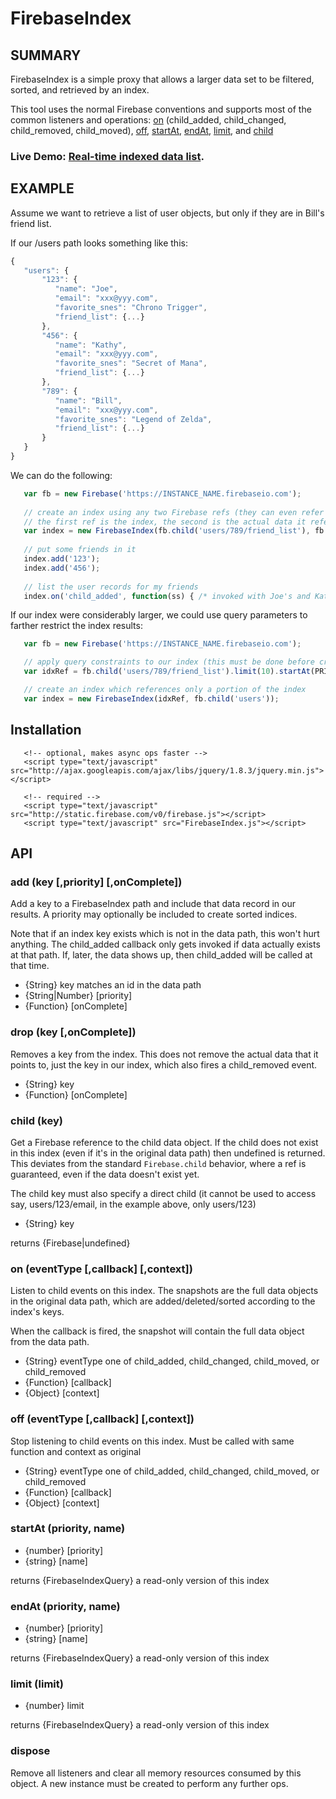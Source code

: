 
# FirebaseIndex

## SUMMARY

FirebaseIndex is a simple proxy that allows a larger data set to be filtered, sorted, and retrieved
by an index.

This tool uses the normal Firebase conventions and supports most of the common listeners and operations:
[on][on] (child_added, child_changed, child_removed, child_moved), [off][off], [startAt][startAt], [endAt][endAt], [limit][limit], and [child][child]

   [on]: https://www.firebase.com/docs/javascript/firebase/on.html
   [off]: https://www.firebase.com/docs/javascript/firebase/off.html
   [startAt]: https://www.firebase.com/docs/javascript/firebase/startat.html
   [endAt]: https://www.firebase.com/docs/javascript/firebase/endat.html
   [limit]: https://www.firebase.com/docs/javascript/firebase/limit.html
   [child]: https://www.firebase.com/docs/javascript/firebase/child.html

### Live Demo: <a target="_blank" href="http://zenovations.github.com/FirebaseIndex">Real-time indexed data list</a>.

## EXAMPLE

Assume we want to retrieve a list of user objects, but only if they are in Bill's friend list.

If our /users path looks something like this:

```javascript
{
   "users": {
       "123": {
          "name": "Joe",
          "email": "xxx@yyy.com",
          "favorite_snes": "Chrono Trigger",
          "friend_list": {...}
       },
       "456": {
          "name": "Kathy",
          "email": "xxx@yyy.com",
          "favorite_snes": "Secret of Mana",
          "friend_list": {...}
       },
       "789": {
          "name": "Bill",
          "email": "xxx@yyy.com",
          "favorite_snes": "Legend of Zelda",
          "friend_list": {...}
       }
   }
}
```

We can do the following:

```javascript
   var fb = new Firebase('https://INSTANCE_NAME.firebaseio.com');
   
   // create an index using any two Firebase refs (they can even refer to different Firebase instances)
   // the first ref is the index, the second is the actual data it refers to
   var index = new FirebaseIndex(fb.child('users/789/friend_list'), fb.child('users'));
   
   // put some friends in it
   index.add('123');
   index.add('456');
   
   // list the user records for my friends
   index.on('child_added', function(ss) { /* invoked with Joe's and Kathy's user records */ });
```

If our index were considerably larger, we could use query parameters to farther restrict the index results:

```javascript
   var fb = new Firebase('https://INSTANCE_NAME.firebaseio.com');

   // apply query constraints to our index (this must be done before creating the index)
   var idxRef = fb.child('users/789/friend_list').limit(10).startAt(PRIORITY);

   // create an index which references only a portion of the index
   var index = new FirebaseIndex(idxRef, fb.child('users'));
```


## Installation

```
   <!-- optional, makes async ops faster -->
   <script type="text/javascript" src="http://ajax.googleapis.com/ajax/libs/jquery/1.8.3/jquery.min.js"></script>

   <!-- required -->
   <script type="text/javascript" src="http://static.firebase.com/v0/firebase.js"></script>
   <script type="text/javascript" src="FirebaseIndex.js"></script>
```

## API

### add (key [,priority] [,onComplete])

Add a key to a FirebaseIndex path and include that data record in our results. A priority may optionally be
included to create sorted indices.

Note that if an index key exists which is not in the data path, this won't hurt anything. The child_added
callback only gets invoked if data actually exists at that path. If, later, the data shows up, then child_added
will be called at that time.

   - {String} key  matches an id in the data path
   - {String|Number} [priority]
   - {Function} [onComplete]

### drop (key [,onComplete])

Removes a key from the index. This does not remove the actual data that it points to, just the key in our index,
which also fires a child_removed event.

   - {String} key
   - {Function} [onComplete]

### child (key)

Get a Firebase reference to the child data object. If the child does not exist in this index (even if it's in the
original data path) then undefined is returned. This deviates from the standard `Firebase.child` behavior, where
a ref is guaranteed, even if the data doesn't exist yet.

The child key must also specify a direct child (it cannot be used to access say, users/123/email, in the example
above, only users/123)

   - {String} key

returns {Firebase|undefined}

### on (eventType [,callback] [,context])

Listen to child events on this index. The snapshots are the full data objects in the original data path, which are
added/deleted/sorted according to the index's keys.

When the callback is fired, the snapshot will contain the full data object from the data path.

   - {String}   eventType  one of child_added, child_changed, child_moved, or child_removed
   - {Function} [callback]
   - {Object}   [context]

### off (eventType [,callback] [,context])

Stop listening to child events on this index. Must be called with same function and context as original

   - {String}   eventType  one of child_added, child_changed, child_moved, or child_removed
   - {Function} [callback]
   - {Object}   [context]

### startAt (priority, name)

   - {number} [priority]
   - {string} [name]

returns {FirebaseIndexQuery} a read-only version of this index

### endAt (priority, name)

   - {number} [priority]
   - {string} [name]

returns {FirebaseIndexQuery} a read-only version of this index


### limit (limit)

   - {number} limit

returns {FirebaseIndexQuery} a read-only version of this index

### dispose

Remove all listeners and clear all memory resources consumed by this object. A new instance must
be created to perform any further ops.
